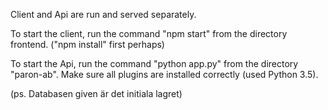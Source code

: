 

Client and Api are run and served separately.

To start the client, run the command "npm start" from the directory frontend. ("npm install" first perhaps)

To start the Api, run the command "python app.py" from the directory "paron-ab". Make sure all plugins are
installed correctly (used Python 3.5).

(ps. Databasen given är det initiala lagret)